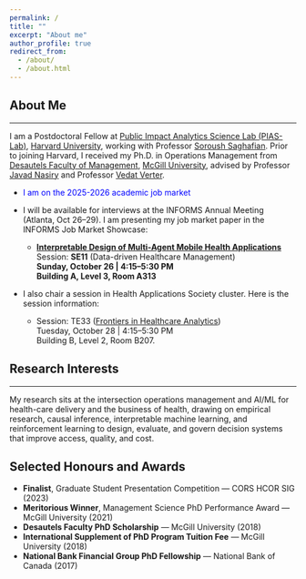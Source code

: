 ```yaml
---
permalink: /
title: ""
excerpt: "About me"
author_profile: true
redirect_from: 
  - /about/
  - /about.html
---
```


## About Me
___
I am a Postdoctoral Fellow at [Public Impact Analytics Science Lab (PIAS-Lab)](https://scholar.harvard.edu/saghafian/public-impact-analytics-science-lab-pias-lab-harvard), [Harvard University](https://www.harvard.edu/), working with Professor [Soroush Saghafian](https://www.hks.harvard.edu/faculty/soroush-saghafian). Prior to joining Harvard, I received my Ph.D. in Operations Management from [Desautels Faculty of Management](https://www.mcgill.ca/desautels/), [McGill University](https://www.mcgill.ca/), advised by Professor [Javad Nasiry](https://www.mcgill.ca/desautels/javad-nasiry) and Professor [Vedat Verter](https://smith.queensu.ca/faculty_and_research/faculty_list/verter-vedat.php).

* <span style="color:blue"> I am on the 2025-2026 academic job market </span>   
* I will be available for interviews at the INFORMS Annual Meeting (Atlanta, Oct 26–29). I am presenting my job market paper in the INFORMS Job Market Showcase:
  * **[Interpretable Design of Multi-Agent Mobile Health Applications](https://submissions.mirasmart.com/InformsAnnual2025/Itinerary/PresentationDetail.aspx?evdid=3287)**\
    Session: **SE11** (Data-driven Healthcare Management)\
    **Sunday, October 26 | 4:15–5:30 PM**\
    **Building A, Level 3, Room A313**

* I also chair a session in Health Applications Society cluster. Here is the session information:
  * Session: TE33 ([Frontiers in Healthcare Analytics](https://submissions.mirasmart.com/InformsAnnual2025/Itinerary/SearchHome.aspx))\
    Tuesday, October 28 | 4:15–5:30 PM\
    Building B, Level 2, Room B207.

<!--My doctoral thesis, entitled "An Analytical Framework for Mental Healthcare Operations Management", incorporates an interdisciplinary approach and integrates a diverse array of analytical tools ranging from empirical methods to machine learning techniques to distill complex insights from healthcare data.-->

## Research Interests
___
My research sits at the intersection operations management and AI/ML for health-care delivery and the business of health, drawing on empirical research, causal inference, interpretable machine learning, and reinforcement learning to design, evaluate,
and govern decision systems that improve access, quality, and cost.

<!---I am interested in healthcare management and health analytics. My research areas of interest include empirical methods and causal inference. In general, I employ data-driven models to acquire insightful understanding of the complex health systems.--->

<!---
layout: page
title: "Honours & Awards"
permalink: /awards/
--->
## Selected Honours and Awards
- **Finalist**, Graduate Student Presentation Competition — CORS HCOR SIG (2023)  
- **Meritorious Winner**, Management Science PhD Performance Award — McGill University (2021)  
- **Desautels Faculty PhD Scholarship** — McGill University (2018)  
- **International Supplement of PhD Program Tuition Fee** — McGill University (2018)  
- **National Bank Financial Group PhD Fellowship** — National Bank of Canada (2017)

<!--
- **Merit-Based Exemption for MSc Entrance Exam** — Tehran Polytechnic (2011)  
- **MSc Program Scholarship** — Iran Ministry of Science and Technology (2011)  
- **BSc Program Scholarship** — Iran Ministry of Science and Technology (2007)
-->

<!--
## Professional Memberships
- Institute for Operations Research and the Management Sciences (INFORMS)  
  – Manufacturing & Service Operations Management (MSOM)  
  – Health Applications Society (HAS)  
- Production and Operations Management Society (POMS)
-->
